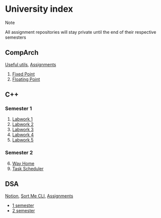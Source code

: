 # University index
> [!NOTE]
> All assignment repositories will stay private until the end of their respective semesters
## CompArch
[Useful utils](https://github.com/wzrayyy-university/ca-tools), [Assignments](https://github.com/wzrayyy-university/ca-assignments)
<ol>
<li value="1"><a href="https://github.com/wzrayyy-university/ca-fixed-point">Fixed Point</a></li>
<li value="2"><a href="https://github.com/wzrayyy-university/ca-floating-point">Floating Point</a></li>
</ol>

## C++
### Semester 1</h3>
<ol>
<li value="1"><a href="https://github.com/wzrayyy-university/cpp-labwork-1">Labwork 1</a></li>
<li value="2"><a href="https://github.com/wzrayyy-university/cpp-labwork-2">Labwork 2</a></li>
<li value="3"><a href="https://github.com/wzrayyy-university/cpp-labwork-3">Labwork 3</a></li>
<li value="4"><a href="https://github.com/wzrayyy-university/cpp-labwork-4">Labwork 4</a></li>
<li value="5"><a href="https://github.com/wzrayyy-university/cpp-labwork-5">Labwork 5</a></li>
</ol>

### Semester 2</h3>
<ol>
<li value="6"><a href="https://github.com/wzrayyy-university/cpp-way-home">Way Home</a></li>
<li value="9"><a href="https://github.com/wzrayyy-university/cpp-task-scheduler">Task Scheduler</a></li>
</ol>

## DSA
[Notion](https://sortmesucks.notion.site/2-022d157a62ed448daad9587695484f99), [Sort Me CLI](https://github.com/wzrayyy-university/dsa-cli), [Assignments](https://github.com/wzrayyy-university/dsa-assignments)
<ul>
<li value="1"><a href="https://github.com/wzrayyy-university/dsa-1">1 semester</a></li>
<li value="2"><a href="https://github.com/wzrayyy-university/dsa-2">2 semester</a></li>
</ul>
